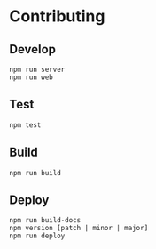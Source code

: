 # Contributing

## Develop
```
npm run server
npm run web
```

## Test
```
npm test
```

## Build
```
npm run build
```

## Deploy
```
npm run build-docs
npm version [patch | minor | major]
npm run deploy
```
